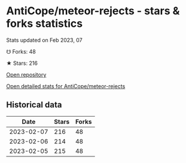 # AntiCope/meteor-rejects - stars & forks statistics

Stats updated on Feb 2023, 07

☋ Forks: 48

★ Stars: 216

[Open repository](https://github.com/AntiCope/meteor-rejects)

[Open detailed stats for AntiCope/meteor-rejects](https://reviewgithub.com/rep/AntiCope/meteor-rejects)

## Historical data
| Date | Stars | Forks |
|------|-------|-------|
| 2023-02-07 | 216 | 48 | 
| 2023-02-06 | 214 | 48 | 
| 2023-02-05 | 215 | 48 | 

